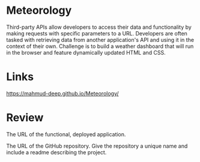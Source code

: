 # Meteorology

Third-party APIs allow developers to access their data and functionality by making requests with specific parameters to a URL. Developers are often tasked with retrieving data from another application's API and using it in the context of their own. Challenge is to build a weather dashboard that will run in the browser and feature dynamically updated HTML and CSS.


# Links

https://mahmud-deep.github.io/Meteorology/


# Review

The URL of the functional, deployed application.

The URL of the GitHub repository. Give the repository a unique name and include a readme describing the project.
